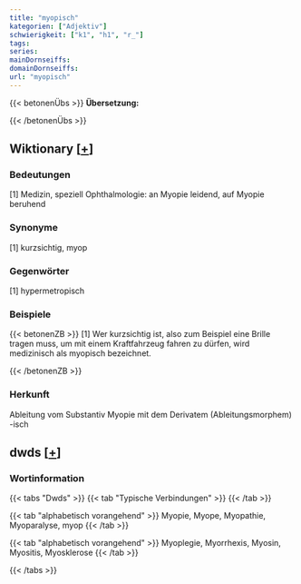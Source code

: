 ```yaml
---
title: "myopisch"
kategorien: ["Adjektiv"]
schwierigkeit: ["k1", "h1", "r_"]
tags:
series:
mainDornseiffs:
domainDornseiffs:
url: "myopisch"
---
```


{{< betonenÜbs >}}
**Übersetzung:**  
  
{{< /betonenÜbs >}}

## Wiktionary [[+](https://de.wiktionary.org/wiki/myopisch)]

### Bedeutungen
[1] Medizin, speziell Ophthalmologie: an Myopie leidend, auf Myopie beruhend  

### Synonyme
[1] kurzsichtig, myop  

### Gegenwörter
[1] hypermetropisch  

### Beispiele
{{< betonenZB >}}
[1] Wer kurzsichtig ist, also zum Beispiel eine Brille tragen muss, um mit einem Kraftfahrzeug fahren zu dürfen, wird medizinisch als myopisch bezeichnet.  

{{< /betonenZB >}}
### Herkunft
Ableitung vom Substantiv Myopie mit dem Derivatem (Ableitungsmorphem) -isch  



## dwds [[+](https://www.dwds.de/wb/myopisch)]

### Wortinformation
{{< tabs "Dwds" >}}
{{< tab "Typische Verbindungen" >}}
{{< /tab >}}

{{< tab "alphabetisch vorangehend" >}}
Myopie, Myope, Myopathie, Myoparalyse, myop
{{< /tab >}}

{{< tab "alphabetisch vorangehend" >}}
Myoplegie, Myorrhexis, Myosin, Myositis, Myosklerose
{{< /tab >}}

{{< /tabs >}}

